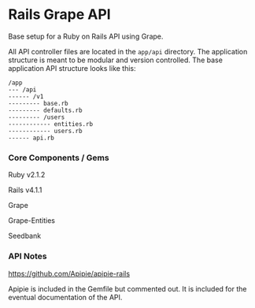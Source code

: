 Rails Grape API
===============

Base setup for a Ruby on Rails API using Grape.

All API controller files are located in the ```app/api``` directory. The application structure is meant to be modular and version controlled. The base application API structure looks like this:

```
/app
--- /api
------ /v1
--------- base.rb
--------- defaults.rb
--------- /users
------------ entities.rb
------------ users.rb
------ api.rb
```

### Core Components / Gems

Ruby v2.1.2

Rails v4.1.1

Grape

Grape-Entities

Seedbank

### API Notes

https://github.com/Apipie/apipie-rails

Apipie is included in the Gemfile but commented out. It is included for the eventual documentation of the API.
